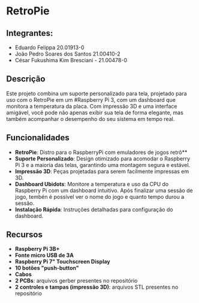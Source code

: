 # RetroPie

## Integrantes:
- Eduardo Felippa      20.01913-0
- João Pedro Soares dos Santos 21.00410-2
- César Fukushima Kim Bresciani - 21.00478-0

## Descrição
Este projeto combina um suporte personalizado para tela, projetado para uso com o RetroPie em um #Raspberry Pi 3, com um dashboard que monitora a temperatura da placa. Com impressão 3D e uma interface amigável, você pode não apenas exibir sua tela de forma elegante, mas também acompanhar o desempenho do seu sistema em tempo real.

## Funcionalidades
- **RetroPie**: Distro para o RaspberryPi com emuladores de jogos retrô**
- **Suporte Personalizado**: Design otimizado para acomodar o Raspberry Pi 3 e a maioria das telas, garantindo uma montagem segura e estável.
- **Impressão 3D**: Peças projetadas para serem facilmente impressas em 3D.
- **Dashboard Ubidots**: Monitore a temperatura e uso da CPU do Raspberry Pi com um dashboard intuitivo. Após finalizar uma sessão de jogo, tembén é possível ver o nome do jogo e quanto tempo durou a sessão.
- **Instalação Rápida**: Instruções detalhadas para configuração do dashboard.

## Recursos
- **Raspberry Pi 3B+**
- **Fonte micro USB de 3A**
- **Raspberry Pi 7" Touchscreen Display**
- **10 botões "push-button"**
- **Cabos**
- **2 PCBs**: arquivos gerber presentes no repositório
- **2 controles e tampas (impressão 3D)**: arquivos STL presentes no repositório


